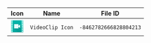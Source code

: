 | Icon | Name | File ID |
| ---  | ---  | ---     |
| ![](VideoClip%20Icon.png) | `VideoClip Icon` | `-8462782666828804213` |
